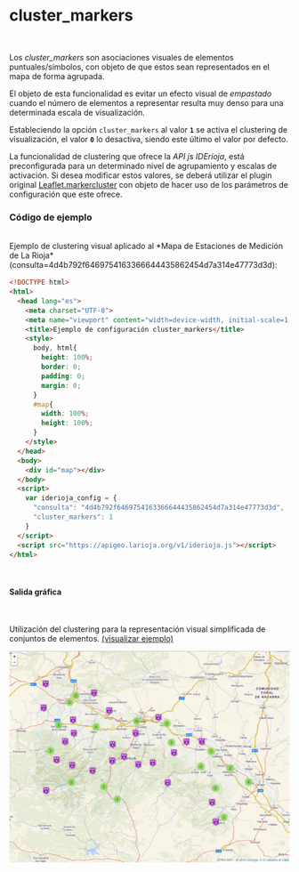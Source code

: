 # cluster_markers
<br />

Los *cluster_markers* son asociaciones visuales de elementos puntuales/símbolos, con objeto de que estos sean representados en el mapa de forma agrupada.

El objeto de esta funcionalidad es evitar un efecto visual de *empastado* cuando el número de elementos a representar resulta muy denso para una determinada escala de visualización.

Estableciendo la opción `cluster_markers` al valor **`1`** se activa el clustering de visualización, el valor **`0`** lo desactiva, siendo este último el valor por defecto.

La funcionalidad de clustering que ofrece la *API js IDErioja*, está preconfigurada para un determinado nivel de agrupamiento y escalas de activación. Si desea modificar estos valores, se deberá utilizar el plugin original [Leaflet.markercluster](https://github.com/Leaflet/Leaflet.markercluster) con objeto de hacer uso de los parámetros de configuración que este ofrece.
<br />

### Código de ejemplo
<br />
Ejemplo de clustering visual aplicado al *Mapa de Estaciones de Medición de La Rioja* (consulta=4d4b792f6469754163366644435862454d7a314e47773d3d):

```html
<!DOCTYPE html>
<html>
  <head lang="es">
    <meta charset="UTF-8">
    <meta name="viewport" content="width=device-width, initial-scale=1.0, maximum-scale=1.0, user-scalable=no" />
    <title>Ejemplo de configuración cluster_markers</title>
    <style>
      body, html{
        height: 100%;
        border: 0;
        padding: 0;
        margin: 0;
      }
      #map{
        width: 100%;
        height: 100%;
      }
    </style>
  </head>
  <body>
    <div id="map"></div>
  </body>
  <script>
    var iderioja_config = {
      "consulta": "4d4b792f6469754163366644435862454d7a314e47773d3d",
      "cluster_markers": 1
    }
  </script>
  <script src="https://apigeo.larioja.org/v1/iderioja.js"></script>
</html>
```
<br />

#### Salida gráfica
<br />

Utilización del clustering para la representación visual simplificada de conjuntos de elementos. [(visualizar ejemplo)](https://iderioja.github.io/doc_api_iderioja/ejemplo_opcion_cluster_markers)

![Ejemplo opción cluster_markers](/img/opciones_cluster_markers_salida_grafica.jpg "Ejemplo opción cluster_markers")
